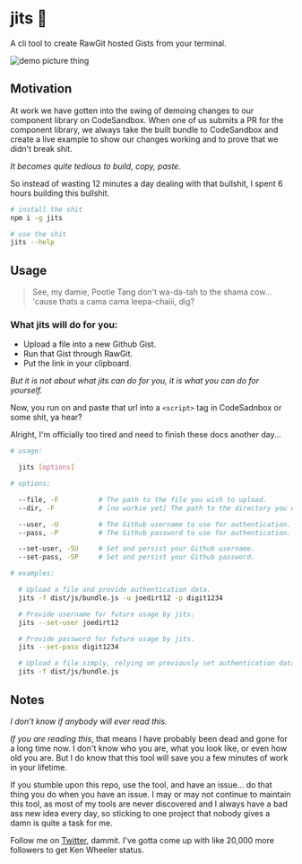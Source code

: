 # jits 🎻

A cli tool to create RawGit hosted Gists from your terminal.

![demo picture thing](https://image.ibb.co/gghUPS/Screen_Shot_2018_05_04_at_3_40_23_AM.png)

## Motivation

At work we have gotten into the swing of demoing changes to our component library on CodeSandbox. When one of us
submits a PR for the component library, we always take the built bundle to CodeSandbox and create a live example
to show our changes working and to prove that we didn't break shit.

_It becomes quite tedious to build, copy, paste._  

So instead of wasting 12 minutes a day dealing with that bullshit, I spent 6 hours building this bullshit.

```sh
# install the shit
npm i -g jits

# use the shit
jits --help
```

## Usage


> See, my damie, Pootie Tang don't wa-da-tah to the shama cow... 'cause thats a cama cama leepa-chaiii, dig?

### What jits will do for you:
- Upload a file into a new Github Gist.
- Run that Gist through RawGit.
- Put the link in your clipboard.

_But it is not about what jits can do for you, it is what you can do for yourself._

Now, you run on and paste that url into a `<script>` tag in CodeSadnbox or some shit, ya hear?

Alright, I'm officially too tired and need to finish these docs another day...

```sh
# usage:

  jits [options]

# options:

  --file, -F          # The path to the file you wish to upload.
  --dir, -F           # [no workie yet] The path to the directory you wish to upload.

  --user, -U          # The Github username to use for authentication.
  --pass, -P          # The Github password to use for authentication.

  --set-user, -SU     # Set and persist your Github username.
  --set-pass, -SP     # Set and persist your Github password.

# examples:

  # Upload a file and provide authentication data.
  jits -f dist/js/bundle.js -u joedirt12 -p digit1234

  # Provide username for future usage by jits.
  jits --set-user joedirt12

  # Provide password for future usage by jits.
  jits --set-pass digit1234

  # Upload a file simply, relying on previously set authentication data.
  jits -f dist/js/bundle.js
```

## Notes

_I don't know if anybody will ever read this._

_If you are reading this_, that means I have probably been dead and gone for a long time now. I don't
know who you are, what you look like, or even how old you are. But I do know that this tool will save
you a few minutes of work in your lifetime.

If you stumble upon this repo, use the tool, and have an issue... do that thing you do when you have an
issue. I may or may not continue to maintain this tool, as most of my tools are never discovered and I
always have a bad ass new idea every day, so sticking to one project that nobody gives a damn is quite
a task for me.

Follow me on [Twitter](https://twitter.com/colshacol), dammit. I've gotta come up with like 20,000 more followers to get Ken Wheeler status.